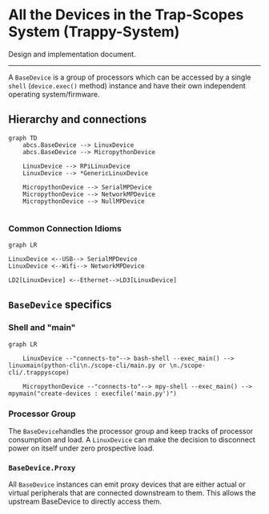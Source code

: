 # All the Devices in the Trap-Scopes System (Trappy-System)

Design and implementation document.

---

A `BaseDevice` is a group of processors which can be accessed by a single  `shell` (`device.exec()` method) instance and have their own independent operating system/firmware. 

## Hierarchy and connections



```mermaid
graph TD
	abcs.BaseDevice --> LinuxDevice
	abcs.BaseDevice --> MicropythonDevice
		
	LinuxDevice --> RPiLinuxDevice
	LinuxDevice --> *GenericLinuxDevice
	
	MicropythonDevice --> SerialMPDevice
	MicropythonDevice --> NetworkMPDevice
	MicropythonDevice --> NullMPDevice
	
```



### Common Connection Idioms

```mermaid
graph LR
	
LinuxDevice <--USB--> SerialMPDevice
LinuxDevice <--Wifi--> NetworkMPDevice 

LD2[LinuxDevice] <--Ethernet-->LD3[LinuxDevice]

```



## `BaseDevice` specifics

### Shell and "main"

```mermaid
graph LR
	
	LinuxDevice --"connects-to"--> bash-shell --exec_main() --> linuxmain(python-cli\n./scope-cli/main.py or \n./scope-cli/.trappyscope)
	
	MicropythonDevice --"connects-to"--> mpy-shell --exec_main() --> mpymain("create-devices : execfile('main.py')")
```

### Processor Group

The `BaseDevice`handles the processor group and keep tracks of processor consumption and load. A `LinuxDevice` can make the decision to disconnect power on itself under zero prospective load.

### `BaseDevice.Proxy`

All `BaseDevice` instances can  emit proxy devices that are either actual or virtual peripherals that are connected downstream to them. This allows the upstream BaseDevice to directly access them.

```python
```

